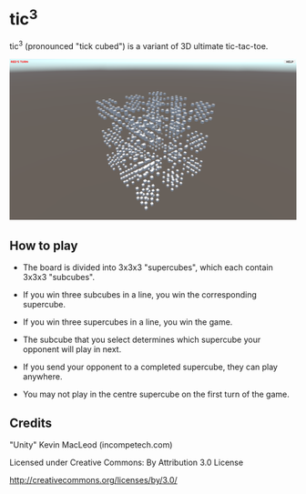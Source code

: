# tic<sup>3</sup>
tic<sup>3</sup> (pronounced "tick cubed") is a variant of 3D ultimate tic-tac-toe.

![tic3](images/tic3.png)

## How to play

- The board is divided into 3x3x3 "supercubes", which each contain 3x3x3 "subcubes".

- If you win three subcubes in a line, you win the corresponding supercube.

- If you win three supercubes in a line, you win the game.

- The subcube that you select determines which supercube your opponent will play in next.

- If you send your opponent to a completed supercube, they can play anywhere.

- You may not play in the centre supercube on the first turn of the game.

## Credits

"Unity" Kevin MacLeod (incompetech.com)

Licensed under Creative Commons: By Attribution 3.0 License

http://creativecommons.org/licenses/by/3.0/
